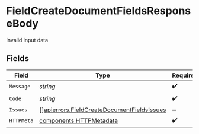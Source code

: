 # FieldCreateDocumentFieldsResponseBody

Invalid input data


## Fields

| Field                                                                                                    | Type                                                                                                     | Required                                                                                                 | Description                                                                                              |
| -------------------------------------------------------------------------------------------------------- | -------------------------------------------------------------------------------------------------------- | -------------------------------------------------------------------------------------------------------- | -------------------------------------------------------------------------------------------------------- |
| `Message`                                                                                                | *string*                                                                                                 | :heavy_check_mark:                                                                                       | N/A                                                                                                      |
| `Code`                                                                                                   | *string*                                                                                                 | :heavy_check_mark:                                                                                       | N/A                                                                                                      |
| `Issues`                                                                                                 | [][apierrors.FieldCreateDocumentFieldsIssues](../../models/apierrors/fieldcreatedocumentfieldsissues.md) | :heavy_minus_sign:                                                                                       | N/A                                                                                                      |
| `HTTPMeta`                                                                                               | [components.HTTPMetadata](../../models/components/httpmetadata.md)                                       | :heavy_check_mark:                                                                                       | N/A                                                                                                      |